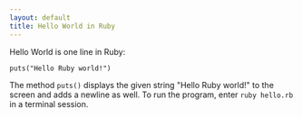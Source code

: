 ```yaml
---
layout: default
title: Hello World in Ruby
---
```


Hello World is one line in Ruby:

    puts("Hello Ruby world!")

The method `puts()` displays the given string "Hello Ruby world!" to the screen and adds a newline as well. To run the program, enter `ruby hello.rb` in a terminal session.
